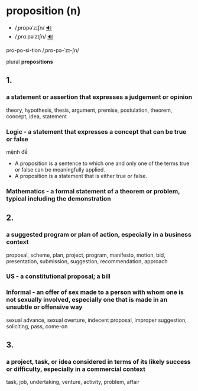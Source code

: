 # proposition (n)

- /ˌprɒpəˈzɪʃn/ [🔊](https://www.oxfordlearnersdictionaries.com/media/english/uk_pron/p/pro/propo/proposition__gb_1.mp3)
- /ˌprɑːpəˈzɪʃn/ [🔊](https://www.oxfordlearnersdictionaries.com/media/english/us_pron/p/pro/propo/proposition__us_1.mp3)

pro-po-si-tion /ˌprɒ-pə-ˈzɪ-ʃn/

plural **propositions**

## 1.

### a statement or assertion that expresses a judgement or opinion

theory, hypothesis, thesis, argument, premise, postulation, theorem, concept, idea, statement

### Logic - a statement that expresses a concept that can be true or false

mệnh đề

- A proposition is a sentence to which one and only one of the terms true or false can be meaningfully applied.
- A proposition is a statement that is either true or false.

### Mathematics - a formal statement of a theorem or problem, typical including the demonstration

## 2.

### a suggested program or plan of action, especially in a business context

proposal, scheme, plan, project, program, manifesto, motion, bid, presentation, submission, suggestion, recommendation, approach

### US - a constitutional proposal; a bill

### Informal - an offer of sex made to a person with whom one is not sexually involved, especially one that is made in an unsubtle or offensive way

sexual advance, sexual overture, indecent proposal, improper suggestion, soliciting, pass, come-on

## 3.

### a project, task, or idea considered in terms of its likely success or difficulty, especially in a commercial context

task, job, undertaking, venture, activity, problem, affair